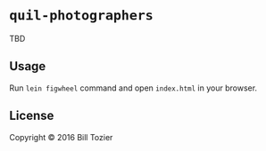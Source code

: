 # `quil-photographers`

TBD

## Usage

Run `lein figwheel` command and open `index.html` in your browser.

## License

Copyright © 2016 Bill Tozier
